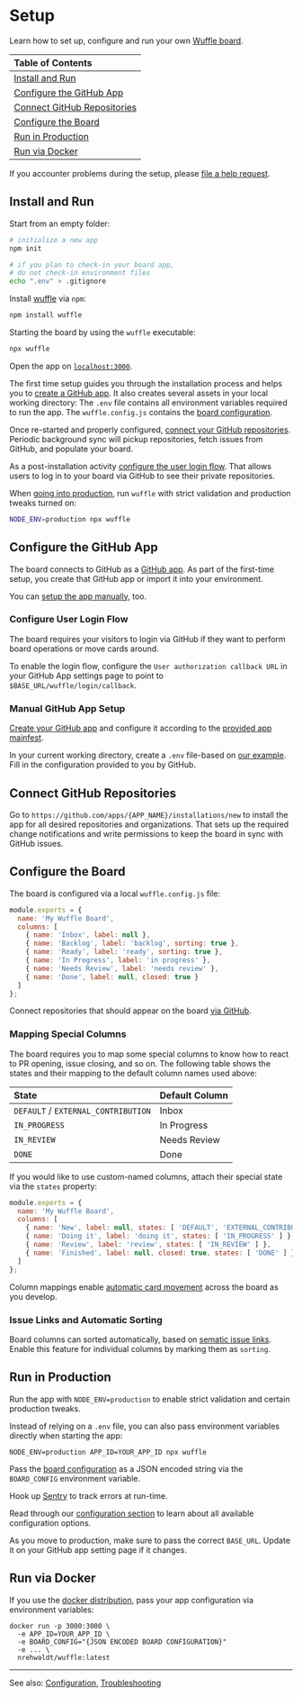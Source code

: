 
# Setup

Learn how to set up, configure and run your own [Wuffle board](https://wuffle.dev).

| Table of Contents |
| :--- |
| [Install and Run](#install-and-run) |
| [Configure the GitHub App](#configure-the-github-app) |
| [Connect GitHub Repositories](#connect-github-repositories) |
| [Configure the Board](#configure-the-board) |
| [Run in Production](#run-in-production) |
| [Run via Docker](#run-via-docker) |

If you accounter problems during the setup, please [file a help request](https://github.com/nikku/wuffle/issues/new?labels=question%2C+installation&template=SETUP_PROBLEM.md).


## Install and Run

Start from an empty folder:

```sh
# initialize a new app
npm init

# if you plan to check-in your board app,
# do not check-in environment files
echo ".env" > .gitignore
```

Install [wuffle](https://wuffle.dev) via `npm`:

```sh
npm install wuffle
```

Starting the board by using the `wuffle` executable:

```sh
npx wuffle
```

Open the app on [`localhost:3000`](http://localhost:3000).

The first time setup guides you through the installation process and helps you to [create a GitHub app](#configure-the-github-app). It also creates several assets in your local working directory: The `.env` file contains all environment variables required to run the app. The `wuffle.config.js` contains the [board configuration](#configure-board).

Once re-started and properly configured, [connect your GitHub repositories](#connect-github-repositories). Periodic background sync will pickup repositories, fetch issues from GitHub, and populate your board.

As a post-installation activity [configure the user login flow](#configure-user-login-flow). That allows users to log in to your board via GitHub to see their private repositories.

When [going into production](#run-in-production), run `wuffle` with strict validation and production tweaks turned on:

```sh
NODE_ENV=production npx wuffle
```


## Configure the GitHub App

The board connects to GitHub as a [GitHub app](https://developer.github.com/apps/). As part of the first-time setup, you create that GitHub app or import it into your environment.

You can [setup the app manually](#manual-github-app-setup), too.


### Configure User Login Flow

The board requires your visitors to login via GitHub if they want to perform board operations or move cards around.

To enable the login flow, configure the `User authorization callback URL` in your GitHub App settings page to point to `$BASE_URL/wuffle/login/callback`.


### Manual GitHub App Setup

[Create your GitHub app](https://github.com/settings/apps/new) and configure it according to the [provided app mainfest](../packages/app/app.yml).

In your current working directory, create a `.env` file-based on [our example](../packages/app/.env.example). Fill in the configuration provided to you by GitHub.


## Connect GitHub Repositories

Go to `https://github.com/apps/{APP_NAME}/installations/new` to install the app for all desired repositories and organizations. That sets up the required change notifications and write permissions to keep the board in sync with GitHub issues.


## Configure the Board

The board is configured via a local `wuffle.config.js` file:

```js
module.exports = {
  name: 'My Wuffle Board',
  columns: [
    { name: 'Inbox', label: null },
    { name: 'Backlog', label: 'backlog', sorting: true },
    { name: 'Ready', label: 'ready', sorting: true },
    { name: 'In Progress', label: 'in progress' },
    { name: 'Needs Review', label: 'needs review' },
    { name: 'Done', label: null, closed: true }
  ]
};
```

Connect repositories that should appear on the board [via GitHub](#connect-github-repositories).


### Mapping Special Columns

The board requires you to map some special columns to know how to react to PR opening, issue closing, and so on. The following table shows the states and their mapping to the default column names used above:

| State | Default Column |
| :--- | :--- |
| `DEFAULT` / `EXTERNAL_CONTRIBUTION` | Inbox |
| `IN_PROGRESS` | In Progress |
| `IN_REVIEW` | Needs Review |
| `DONE` | Done |

If you would like to use custom-named columns, attach their special state via the `states` property:

```js
module.exports = {
  name: 'My Wuffle Board',
  columns: [
    { name: 'New', label: null, states: [ 'DEFAULT', 'EXTERNAL_CONTRIBUTION' ] },
    { name: 'Doing it', label: 'doing it', states: [ 'IN_PROGRESS' ] },
    { name: 'Review', label: 'review', states: [ 'IN_REVIEW' ] },
    { name: 'Finished', label: null, closed: true, states: [ 'DONE' ] }
  ]
};
```

Column mappings enable [automatic card movement](./AUTOMATIC_CARD_MOVEMENT.md) across the board as you develop.


### Issue Links and Automatic Sorting

Board columns can sorted automatically, based on [sematic issue links](./ISSUE_LINKS.md). Enable this feature for individual columns by marking them as `sorting`.


## Run in Production

Run the app with `NODE_ENV=production` to enable strict validation and certain production tweaks.

Instead of relying on a `.env` file, you can also  pass environment variables directly when starting the app:

```
NODE_ENV=production APP_ID=YOUR_APP_ID npx wuffle
```

Pass the [board configuration](#configure-board) as a JSON encoded string via the `BOARD_CONFIG` environment variable.

Hook up [Sentry](https://sentry.io/welcome/) to track errors at run-time.

Read through our [configuration section](./CONFIG.md) to learn about all available configuration options.

As you move to production, make sure to pass the correct `BASE_URL`. Update it on your GitHub app setting page if it changes.


## Run via Docker

If you use the [docker distribution](https://hub.docker.com/r/nrehwaldt/wuffle), pass your app configuration via environment variables:

```
docker run -p 3000:3000 \
  -e APP_ID=YOUR_APP_ID \
  -e BOARD_CONFIG="{JSON ENCODED BOARD CONFIGURATION}"
  -e ... \
  nrehwaldt/wuffle:latest
```

---

See also: [Configuration](./CONFIG.md), [Troubleshooting](./TROUBLESHOOTING.md)
